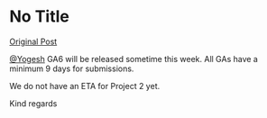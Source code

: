 # No Title

[Original Post](https://discourse.onlinedegree.iitm.ac.in/t/168303/2)

<p><a class="mention" href="/u/yogesh">@Yogesh</a> GA6 will be released sometime this week. All GAs have a minimum 9 days for submissions.</p>
<p>We do not have an ETA for Project 2 yet.</p>
<p>Kind regards</p>
